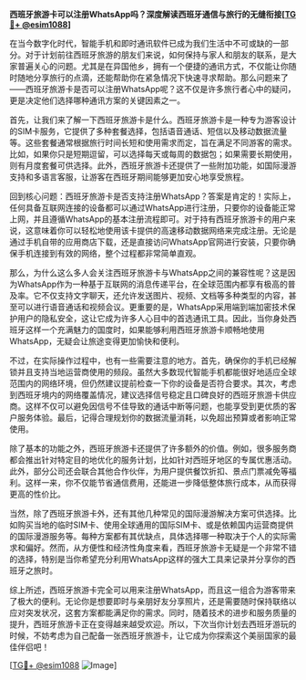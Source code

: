 **西班牙旅游卡可以注册WhatsApp吗？深度解读西班牙通信与旅行的无缝衔接[[TG💪+ @esim1088](https://t.me/s/esim1088)]**

在当今数字化时代，智能手机和即时通讯软件已成为我们生活中不可或缺的一部分。对于计划前往西班牙旅游的朋友们来说，如何保持与家人和朋友的联系，是大家普遍关心的问题。尤其是在异国他乡，拥有一个便捷的通讯方式，不仅能让你随时随地分享旅行的点滴，还能帮助你在紧急情况下快速寻求帮助。那么问题来了——西班牙旅游卡是否可以注册WhatsApp呢？这不仅是许多旅行者心中的疑问，更是决定他们选择哪种通讯方案的关键因素之一。

首先，让我们来了解一下西班牙旅游卡是什么。西班牙旅游卡是一种专为游客设计的SIM卡服务，它提供了多种套餐选择，包括语音通话、短信以及移动数据流量等。这些套餐通常根据旅行时间长短和使用需求而定，旨在满足不同游客的需求。比如，如果你只是短期逗留，可以选择每天或每周的数据包；如果需要长期使用，则有月度套餐可供选择。此外，西班牙旅游卡还提供了一些附加功能，如国际漫游支持和多语言客服，让游客在西班牙期间能够更加安心地享受旅程。

回到核心问题：西班牙旅游卡是否支持注册WhatsApp？答案是肯定的！实际上，任何具备互联网连接的设备都可以通过WhatsApp进行注册，只要你的设备能正常上网，并且遵循WhatsApp的基本注册流程即可。对于持有西班牙旅游卡的用户来说，这意味着你可以轻松地使用该卡提供的高速移动数据网络来完成注册。无论是通过手机自带的应用商店下载，还是直接访问WhatsApp官网进行安装，只要你确保手机连接到有效的网络，整个过程都非常简单直观。

那么，为什么这么多人会关注西班牙旅游卡与WhatsApp之间的兼容性呢？这是因为WhatsApp作为一种基于互联网的消息传递平台，在全球范围内都享有极高的普及率。它不仅支持文字聊天，还允许发送图片、视频、文档等多种类型的内容，甚至可以进行语音通话和视频会议。更重要的是，WhatsApp采用端到端加密技术保护用户的隐私安全，这让它成为许多人心目中的首选通讯工具。因此，当你身处西班牙这样一个充满魅力的国度时，如果能够利用西班牙旅游卡顺畅地使用WhatsApp，无疑会让旅途变得更加愉快和便利。

不过，在实际操作过程中，也有一些需要注意的地方。首先，确保你的手机已经解锁并且支持当地运营商使用的频段。虽然大多数现代智能手机都能很好地适应全球范围内的网络环境，但仍然建议提前检查一下你的设备是否符合要求。其次，考虑到西班牙境内的网络覆盖情况，建议选择信号稳定且口碑良好的西班牙旅游卡供应商。这样不仅可以避免因信号不佳导致的通话中断等问题，也能享受到更优质的客户服务体验。最后，记得合理规划你的数据流量消耗，以免超出预算或者影响正常使用。

除了基本的功能之外，西班牙旅游卡还提供了许多额外的价值。例如，很多服务商都会推出针对特定目的地优化的服务计划，比如针对西班牙地区的专属优惠活动。此外，部分公司还会联合其他合作伙伴，为用户提供餐饮折扣、景点门票减免等福利。这样一来，你不仅能节省通信费用，还能进一步降低整体旅行成本，从而获得更高的性价比。

当然，除了西班牙旅游卡外，还有其他几种常见的国际漫游解决方案可供选择。比如购买当地的临时SIM卡、使用全球通用的国际SIM卡、或是依赖国内运营商提供的国际漫游服务等。每种方案都有其优缺点，具体选择哪一种取决于个人的实际需求和偏好。然而，从方便性和经济性角度来看，西班牙旅游卡无疑是一个非常不错的选择，特别是当你希望充分利用WhatsApp这样的强大工具来记录并分享你的西班牙之旅时。

综上所述，西班牙旅游卡完全可以用来注册WhatsApp，而且这一组合为游客带来了极大的便利。无论你是想要即时与亲朋好友分享照片，还是需要随时保持联络以应对突发状况，这套方案都能满足你的需求。同时，随着技术的进步和服务质量的提升，西班牙旅游卡正在变得越来越受欢迎。所以，下次当你计划去西班牙游玩的时候，不妨考虑为自己配备一张西班牙旅游卡，让它成为你探索这个美丽国家的最佳伴侣吧！

[[TG💪+ @esim1088](https://t.me/s/esim1088) ![Image](https://i.postimg.cc/4NQfJmqS/Snipaste-2025-05-13-00-14-12.png)]